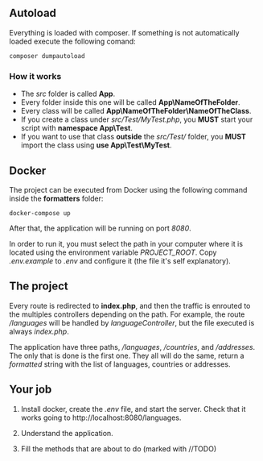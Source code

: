 ## Autoload

Everything is loaded with composer. If something is not automatically loaded
execute the following comand:
```
composer dumpautoload
```

### How it works

- The *src* folder is called **App**.
- Every folder inside this one will be called **App\NameOfTheFolder**.
- Every class will be called **App\NameOfTheFolder\NameOfTheClass**.
- If you create a class under *src/Test/MyTest.php*, you **MUST** start your script
with **namespace App\Test**.
- If you want to use that class **outside** the *src/Test/* folder, you **MUST** import
the class using **use App\Test\MyTest**.

## Docker

The project can be executed from Docker using the following command inside
the **formatters** folder:
```
docker-compose up
```
After that, the application will be running on port *8080*.

In order to run it, you must select the path in your computer where it is
located using the environment variable *PROJECT_ROOT*. Copy *.env.example* to *.env*
and configure it (the file it's self explanatory).

## The project

Every route is redirected to **index.php**, and then the traffic is enrouted
to the multiples controllers depending on the path. For example, the route */languages*
will be handled by *languageController*, but the file executed is always *index.php*.

The application have three paths, */languages*, */countries*, and */addresses*. The
only that is done is the first one. They all will do the same, return a *formatted* string
with the list of languages, countries or addresses.

## Your job

1. Install docker, create the *.env* file, and start the server. Check that it works
going to http://localhost:8080/languages.

2. Understand the application.

3. Fill the methods that are about to do (marked with //TODO)
